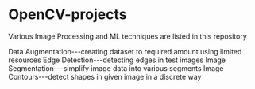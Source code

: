 # OpenCV-projects
Various Image Processing and ML techniques are listed in this repository

Data Augmentation---creating dataset to required amount using limited resources
Edge Detection---detecting edges in test images
Image Segmentation---simplify image data into various segments
Image Contours---detect shapes in given image in a discrete way
